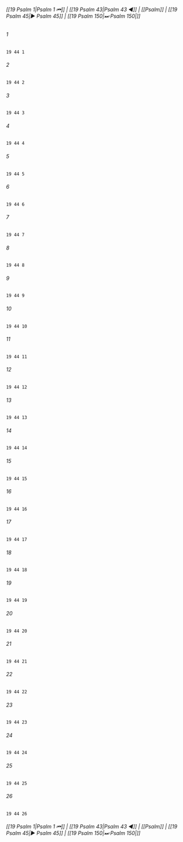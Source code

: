 
###### [[19 Psalm 1|Psalm 1 ⏮]] | [[19 Psalm 43|Psalm 43 ◀]] | [[Psalm]] | [[19 Psalm 45|▶ Psalm 45]] | [[19 Psalm 150|⏭ Psalm 150|]]

###### 1
``` verse
19 44 1 
```
###### 2
``` verse
19 44 2 
```
###### 3
``` verse
19 44 3 
```
###### 4
``` verse
19 44 4 
```
###### 5
``` verse
19 44 5 
```
###### 6
``` verse
19 44 6 
```
###### 7
``` verse
19 44 7 
```
###### 8
``` verse
19 44 8 
```
###### 9
``` verse
19 44 9 
```
###### 10
``` verse
19 44 10 
```
###### 11
``` verse
19 44 11 
```
###### 12
``` verse
19 44 12 
```
###### 13
``` verse
19 44 13 
```
###### 14
``` verse
19 44 14 
```
###### 15
``` verse
19 44 15 
```
###### 16
``` verse
19 44 16 
```
###### 17
``` verse
19 44 17 
```
###### 18
``` verse
19 44 18 
```
###### 19
``` verse
19 44 19 
```
###### 20
``` verse
19 44 20 
```
###### 21
``` verse
19 44 21 
```
###### 22
``` verse
19 44 22 
```
###### 23
``` verse
19 44 23 
```
###### 24
``` verse
19 44 24 
```
###### 25
``` verse
19 44 25 
```
###### 26
``` verse
19 44 26 
```

###### [[19 Psalm 1|Psalm 1 ⏮]] | [[19 Psalm 43|Psalm 43 ◀]] | [[Psalm]] | [[19 Psalm 45|▶ Psalm 45]] | [[19 Psalm 150|⏭ Psalm 150|]]

